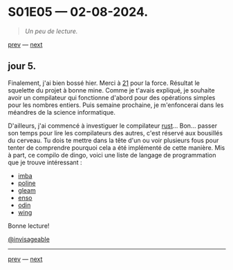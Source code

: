# S01E05 — 02-08-2024.

> *Un peu de lecture.*

[prev](S01E04-01-08-2024.md) — [next](S01E06-03-08-2024.md)

## jour 5.

Finalement, j'ai bien bossé hier. Merci à [21](https://www.youtube.com/watch?v=U4mADkt6o-M) pour la force. Résultat le squelette du projet à bonne mine. Comme je t'avais expliqué, je souhaite avoir un compilateur qui fonctionne d'abord pour des opérations simples pour les nombres entiers. Puis semaine prochaine, je m'enfoncerai dans les méandres de la science informatique.

D'ailleurs, j'ai commencé à investiguer le compilateur [rust](https://github.com/rust-lang/rust)... Bon... passer son temps pour lire les compilateurs des autres, c'est réservé aux bousillés du cerveau. Tu dois te mettre dans la tête d'un ou voir plusieurs fous pour tenter de comprendre pourquoi cela a été implémenté de cette manière. Mis à part, ce compilo de dingo, voici une liste de langage de programmation que je trouve intéressant :

- [imba](https://github.com/imba/imba) 
- [poline](https://github.com/cronokirby/poline)
- [gleam](https://github.com/gleam-lang/gleam)
- [enso](https://github.com/enso-org/enso)
- [odin](https://github.com/odin-lang/Odin)
- [wing](https://github.com/winglang/wing)

Bonne lecture!

[@invisageable](https://twitter.com/invisageable)   

---

[prev](S01E04-01-08-2024.md) — [next](S01E06-03-08-2024.md)
